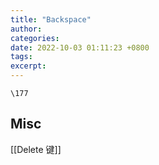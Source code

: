 ```yaml
---
title: "Backspace"
author: 
categories: 
date: 2022-10-03 01:11:23 +0800
tags: 
excerpt: 
---
```





`\177`






## Misc

[[Delete 键]]



